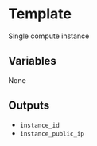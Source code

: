 # Template

Single compute instance

## Variables

None

## Outputs

- `instance_id`
- `instance_public_ip`
